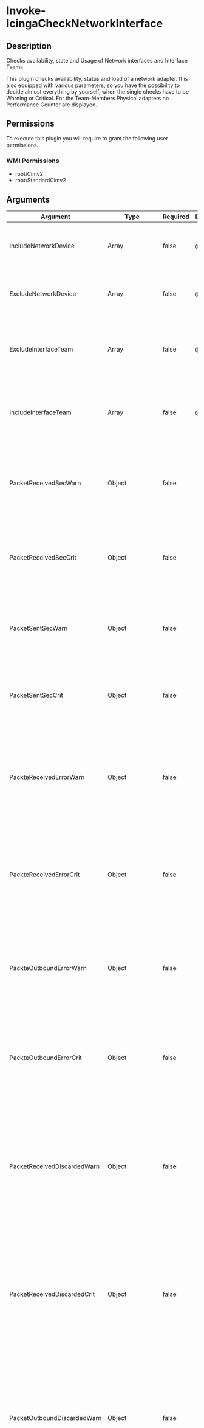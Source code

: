 
# Invoke-IcingaCheckNetworkInterface

## Description

Checks availability, state and Usage of Network interfaces and Interface Teams

This plugin checks availability, status and load of a network adapter. It is also
equipped with various parameters, so you have the possibility to decide almost
everything by yourself, when the single checks have to be Warning or Critical. For the
Team-Members Physical adapters no Performance Counter are displayed.

## Permissions

To execute this plugin you will require to grant the following user permissions.

### WMI Permissions

* root\Cimv2
* root\StandardCimv2

## Arguments

| Argument | Type | Required | Default | Description |
| ---      | ---  | ---      | ---     | ---         |
| IncludeNetworkDevice | Array | false | @() | Specify the index of network adapters you want to include for checks. Example 4, 3 |
| ExcludeNetworkDevice | Array | false | @() | Specify the index of network adapters you want to exclude for checks. Example 4, 3 |
| ExcludeInterfaceTeam | Array | false | @() | Specify the name of network interface teams you want to exclude for checks. Example OutboundGroup, ClusterInterface |
| IncludeInterfaceTeam | Array | false | @() | Specify the name of network interface teams you want to include for checks. Example OutboundGroup, ClusterInterface |
| PacketReceivedSecWarn | Object | false |  | Warning threshold for network Interface Packets Received/sec is the rate at which packets are received on the network interface. |
| PacketReceivedSecCrit | Object | false |  | Critical threshold for network Interface Packets Received/sec is the rate at which packets are received on the network interface. |
| PacketSentSecWarn | Object | false |  | Warning threshold for network Interface Packets Sent/sec is the rate at which packets are sent on the network interface. |
| PacketSentSecCrit | Object | false |  | Critical threshold for network Interface Packets Sent/sec is the rate at which packets are sent on the network interface. |
| PackteReceivedErrorWarn | Object | false |  | Warning threshold for network Interface Packets Received Errors is the number of inbound packets that contained errors preventing them from being deliverable to a higher-layer protocol. |
| PackteReceivedErrorCrit | Object | false |  | Critical threshold for network Interface Packets Received Errors is the number of inbound packets that contained errors preventing them from being deliverable to a higher-layer protocol. |
| PackteOutboundErrorWarn | Object | false |  | Warning threshold for network Interface Packets Outbound Errors is the number of outbound packets that could not be transmitted because of errors. |
| PackteOutboundErrorCrit | Object | false |  | Critical threshold for network Interface Packets Outbound Errors is the number of outbound packets that could not be transmitted because of errors. |
| PacketReceivedDiscardedWarn | Object | false |  | Warning threshold for network Interface Packets Received Discarded is the number of inbound packets that were chosen to be discarded even though no errors had been detected to prevent their delivery to a higher-layer protocol. |
| PacketReceivedDiscardedCrit | Object | false |  | Critical threshold for network Interface Packets Received Discarded is the number of inbound packets that were chosen to be discarded even though no errors had been detected to prevent their delivery to a higher-layer protocol. |
| PacketOutboundDiscardedWarn | Object | false |  | Warning threshold for network Interface Packets Outbound Discarded is the number of outbound packets that were chosen to be discarded even though no errors had been detected to prevent transmission. |
| PacketOutboundDiscardedCrit | Object | false |  | Critical threshold for network Interface Packets Outbound Discarded is the number of outbound packets that were chosen to be discarded even though no errors had been detected to prevent transmission. |
| IncomingAvgBandUsageWarn | Object | false |  | Warning threshold for network Interface avg. Bytes Received/sec is the average of incoming Bytes. |
| IncomingAvgBandUsageCrit | Object | false |  | Critical threshold for network Interface avg. Bytes Received/sec is the average of incoming Bytes. |
| OutboundAvgBandUsageWarn | Object | false |  | Warning threshold for network Interface avg. Bytes Sent/sec is the average of outbound Bytes. |
| OutboundAvgBandUsageCrit | Object | false |  | Critical threshold for network Interface avg. Bytes Sent/sec is the average of outbound Bytes. |
| DeviceTotalBytesSecWarn | Object | false |  | Warning threshold for network Interface Bytes Total/sec is the rate at which bytes are sent and received over each network adapter, including framing characters. |
| DeviceTotalBytesSecCrit | Object | false |  | Critical threshold for network Interface Bytes Total/sec is the rate at which bytes are sent and received over each network adapter, including framing characters. |
| DeviceSentBytesSecWarn | Object | false |  | Warning threshold for network Interface Bytes Sent/sec is the rate at which bytes are sent over each network adapter, including framing characters. |
| DeviceSentBytesSecCrit | Object | false |  | Critical threshold for network Interface Bytes Sent/sec is the rate at which bytes are sent over each network adapter, including framing characters. |
| DeviceReceivedBytesSecWarn | Object | false |  | Warning threshold for network Interface Bytes Received/sec is the rate at which bytes are received over each network adapter, including framing characters. |
| DeviceReceivedBytesSecCrit | Object | false |  | Critical threshold for network Interface Bytes Received/sec is the rate at which bytes are received over each network adapter, including framing characters. |
| LinkSpeedWarn | Object | false |  | Warning threshold for the transmit link speed in (10 MBit, 100 MBit, 1 GBit, 10 GBit, 100 GBit, ...) of the network Interface. |
| LinkSpeedCrit | Object | false |  | Critical threshold for the transmit link speed in (10 MBit, 100 MBit, 1 GBit, 10 GBit, 100 GBit, ...) of the network Interface. |
| IfTeamStatusWarn | Object | false |  | Warning threshold for the Status of a network Interface Teams. |
| IfTeamStatusCrit | Object | false |  | Critical threshold for the Status of a network Interface Teams. |
| IfSlaveEnabledStateWarn | Object | false |  | Warning threshold for the State of a network Interface Team-Members/Slaves. |
| IfSlaveEnabledStateCrit | Object | false |  | Critical threshold for the State of a network Interface Team-Members/Slaves. |
| IfAdminStatusWarn | Object | false |  | Warning threshold for the network Interface administrative status. |
| IfOperationalStatusWarn | Object | false |  | Warning threshold for the current network interface operational status. |
| IfOperationalStatusCrit | Object | false |  | Critical threshold for the current network interface operational status. |
| IfConnectionStatusWarn | Object | false |  | Warning threshold for the state of the network adapter connection to the network. |
| IfConnectionStatusCrit | Object | false |  | Critical threshold for the state of the network adapter connection to the network. |
| IncludeHidden | SwitchParameter | false | False | Set this argument if you want to include hidden network Adapter for checks. It is a network which is available but is not broadcasting its ID. |
| NoPerfData | SwitchParameter | false | False | Disables the performance data output of this plugin |
| Verbosity | Object | false | 0 | Changes the behavior of the plugin output which check states are printed: 0 (default): Only service checks/packages with state not OK will be printed 1: Only services with not OK will be printed including OK checks of affected check packages including Package config 2: Everything will be printed regardless of the check state |

## Examples

### Example Command 1

```powershell
icinga { Invoke-IcingaCheckNetworkInterface  -Verbosity 2  }
```

### Example Output 1

```powershell
[OK] Check package "Network Device Package" (Match All)\_ [OK] Check package "Interface Ethernet" (Match All)\_ [OK] #1 AdminLocked: False\_ [OK] #1 bytes received/sec: 3691.900146B\_ [OK] #1 bytes sent/sec: 324.831177B\_ [OK] #1 bytes total/sec: 3994.609619B\_ [OK] #1 Interface AdminStatus: Up\_ [OK] #1 Interface OperationalStatus: Up\_ [OK] #1 LinkSpeed: 1 GBit\_ [OK] #1 NetConnectionStatus: Connected\_ [OK] #1 packets avg. incoming traffic load: 0%\_ [OK] #1 packets avg. outbound traffic load: 0%\_ [OK] #1 packets outbound discarded: 0\_ [OK] #1 packets outbound errors: 0\_ [OK] #1 packets received discarded: 0\_ [OK] #1 packets received errors: 0\_ [OK] #1 packets received/sec: 6.467305\_ [OK] #1 packets sent/sec: 1.659066\_ [OK] #1 VlanID:| '1_packets_outbound_discarded'=0;; '1_packets_receivedsec'=6.467305;; '1_bytes_receivedsec'=3691.900146B;; '1_packets_received_errors'=0;; '1_packets_sentsec'=1.659066;; '1_bytes_sentsec'=324.831177B;; '1_packets_avg_incomming_traffic_load'=0%;;;0;100 '1_packets_received_discarded'=0;; '1_packets_avg_outbound_traffic_load'=0%;;;0;100 '1_packets_outbound_errors'=0;; '1_bytes_totalsec'=3994.609619B;;0
```
